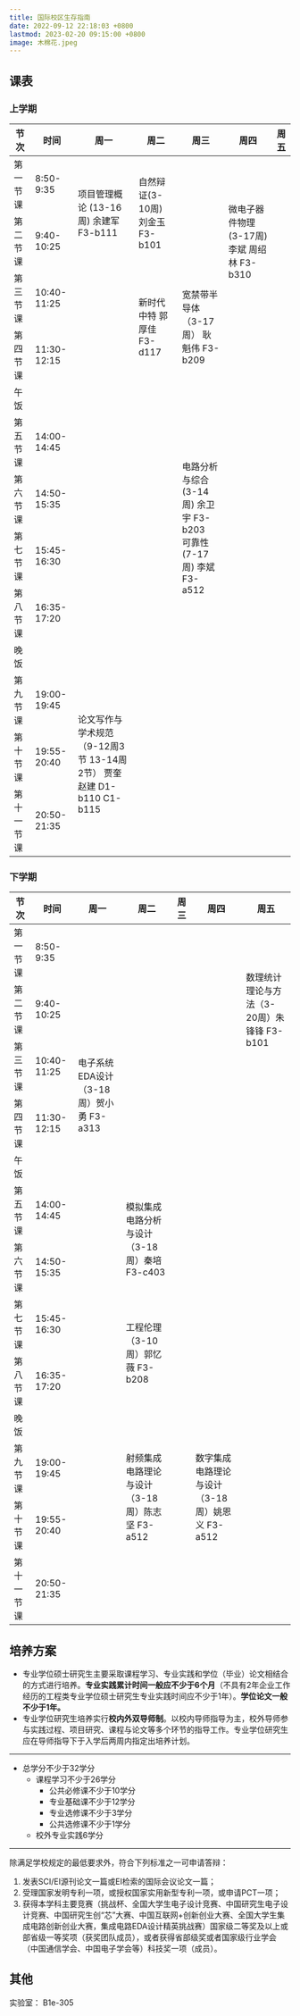 ```yaml
---
title: 国际校区生存指南
date: 2022-09-12 22:18:03 +0800
lastmod: 2023-02-20 09:15:00 +0800
image: 木棉花.jpeg
---
```


## 课表

### 上学期

<table>
    <thead>
        <tr>
            <th>节次</th>
            <th>时间</th>
            <th>周一</th>
            <th>周二</th>
            <th>周三</th>
            <th>周四</th>
            <th>周五</th>
        </tr>
    </thead>
    <tbody>
        <tr>
            <td>第一节课</td>
            <td>8:50-9:35</td>
            <td rowspan="2">项目管理概论 (13-16周) 余建军 F3-b111</td>
            <td rowspan="2">自然辩证(3-10周) 刘金玉 F3-b101</td>
            <td></td>
            <td rowspan="3">微电子器件物理(3-17周) 李斌 周绍林 F3-b310</td>
            <td></td>
        </tr>
        <tr>
            <td>第二节课</td>
            <td>9:40-10:25</td>
            <td></td>
            <td></td>
        </tr>
        <tr>
            <td>第三节课</td>
            <td>10:40-11:25</td>
            <td></td>
            <td rowspan="2">新时代中特 郭厚佳 F3-d117</td>
            <td rowspan="2">宽禁带半导体（3-17周） 耿魁伟 F3-b209</td>
            <td></td>
        </tr>
        <tr>
            <td>第四节课</td>
            <td>11:30-12:15</td>
            <td></td>
            <td></td>
            <td></td>
        </tr>
        <tr>
            <td>午饭</td>
            <td></td>
            <td></td>
            <td></td>
            <td></td>
            <td></td>
            <td></td>
        </tr>
        <tr>
            <td>第五节课</td>
            <td>14:00-14:45</td>
            <td></td>
            <td></td>
            <td rowspan="4">电路分析与综合(3-14周) 余卫宇 F3-b203 <br> 可靠性(7-17周) 李斌 F3-a512</td>
            <td></td>
            <td></td>
        </tr>
        <tr>
            <td>第六节课</td>
            <td>14:50-15:35</td>
            <td></td>
            <td></td>
            <td></td>
            <td></td>
        </tr>
        <tr>
            <td>第七节课</td>
            <td>15:45-16:30</td>
            <td></td>
            <td></td>
            <td></td>
            <td></td>
        </tr>
        <tr>
            <td>第八节课</td>
            <td>16:35-17:20</td>
            <td></td>
            <td></td>
            <td></td>
            <td></td>
        </tr>
        <tr>
            <td>晚饭</td>
            <td></td>
            <td></td>
            <td></td>
            <td></td>
            <td></td>
            <td></td>
        </tr>
        <tr>
            <td>第九节课</td>
            <td>19:00-19:45</td>
            <td rowspan="3">论文写作与学术规范（9-12周3节 13-14周2节） 贾奎 赵建 D1-b110 C1-b115</td>
            <td></td>
            <td></td>
            <td></td>
            <td></td>
        </tr>
        <tr>
            <td>第十节课</td>
            <td>19:55-20:40</td>
            <td></td>
            <td></td>
            <td></td>
            <td></td>
        </tr>
        <tr>
            <td>第十一节课</td>
            <td>20:50-21:35</td>
            <td></td>
            <td></td>
            <td></td>
            <td></td>
        </tr>
    </tbody>
</table>

### 下学期

<table>
    <thead>
        <tr>
            <th>节次</th>
            <th>时间</th>
            <th>周一</th>
            <th>周二</th>
            <th>周三</th>
            <th>周四</th>
            <th>周五</th>
        </tr>
    </thead>
    <tbody>
        <tr>
            <td>第一节课</td>
            <td>8:50-9:35</td>
            <td></td>
            <td></td>
            <td></td>
            <td></td>
            <td rowspan="3"> 数理统计理论与方法（3-20周）朱锋锋 F3-b101</td>
        </tr>
        <tr>
            <td>第二节课</td>
            <td>9:40-10:25</td>
            <td></td>
            <td></td>
            <td></td>
            <td></td>
        </tr>
        <tr>
            <td>第三节课</td>
            <td>10:40-11:25</td>
            <td rowspan="2">电子系统EDA设计（3-18周）贺小勇 F3-a313</td>
            <td></td>
            <td></td>
            <td></td>
        </tr>
        <tr>
            <td>第四节课</td>
            <td>11:30-12:15</td>
            <td></td>
            <td></td>
            <td></td>
            <td></td>
        </tr>
        <tr>
            <td>午饭</td>
            <td></td>
            <td></td>
            <td></td>
            <td></td>
            <td></td>
            <td></td>
        </tr>
        <tr>
            <td>第五节课</td>
            <td>14:00-14:45</td>
            <td></td>
            <td rowspan="2">模拟集成电路分析与设计（3-18周）秦培 F3-c403</td>
            <td></td>
            <td></td>
            <td></td>
        </tr>
        <tr>
            <td>第六节课</td>
            <td>14:50-15:35</td>
            <td></td>
            <td></td>
            <td></td>
            <td></td>
        </tr>
        <tr>
            <td>第七节课</td>
            <td>15:45-16:30</td>
            <td></td>
            <td rowspan="2">工程伦理（3-10周）郭忆薇 F3-b208</td>
            <td></td>
            <td></td>
            <td></td>
        </tr>
        <tr>
            <td>第八节课</td>
            <td>16:35-17:20</td>
            <td></td>
            <td></td>
            <td></td>
            <td></td>
        </tr>
        <tr>
            <td>晚饭</td>
            <td></td>
            <td></td>
            <td></td>
            <td></td>
            <td></td>
            <td></td>
        </tr>
        <tr>
            <td>第九节课</td>
            <td>19:00-19:45</td>
            <td></td>
            <td rowspan="2">射频集成电路理论与设计（3-18周）陈志坚 F3-a512</td>
            <td></td>
            <td rowspan="2">数字集成电路理论与设计（3-18周）姚恩义 F3-a512</td>
            <td></td>
        </tr>
        <tr>
            <td>第十节课</td>
            <td>19:55-20:40</td>
            <td></td>
            <td></td>
            <td></td>
        </tr>
        <tr>
            <td>第十一节课</td>
            <td>20:50-21:35</td>
            <td></td>
            <td></td>
            <td></td>
            <td></td>
            <td></td>
        </tr>
    </tbody>
</table>

## 培养方案

- 专业学位硕士研究生主要采取课程学习、专业实践和学位（毕业）论文相结合的方式进行培养。**专业实践累计时间一般应不少于6个月**（不具有2年企业工作经历的工程类专业学位硕士研究生专业实践时间应不少于1年）。**学位论文一般不少于1年。**
- 专业学位研究生培养实行**校内外双导师制**。以校内导师指导为主，校外导师参与实践过程、项目研究、课程与论文等多个环节的指导工作。专业学位研究生应在导师指导下于入学后两周内指定出培养计划。

---

- 总学分不少于32学分
  - 课程学习不少于26学分
    - 公共必修课不少于10学分
    - 专业基础课不少于12学分
    - 专业选修课不少于3学分
    - 公共选修课不少于1学分
  - 校外专业实践6学分

---

除满足学校规定的最低要求外，符合下列标准之一可申请答辩：

1. 发表SCI/EI源刊论文一篇或EI检索的国际会议论文一篇；
2. 受理国家发明专利一项，或授权国家实用新型专利一项，或申请PCT一项；
3. 获得本学科主要竞赛（挑战杯、全国大学生电子设计竞赛、中国研究生电子设计竞赛、中国研究生创“芯”大赛、中国互联网+创新创业大赛、全国大学生集成电路创新创业大赛，集成电路EDA设计精英挑战赛）国家级二等奖及以上或部省级一等奖项（获奖团队成员），或者获得省部级奖或者国家级行业学会（中国通信学会、中国电子学会等）科技奖一项（成员）。

## 其他

实验室： B1e-305
